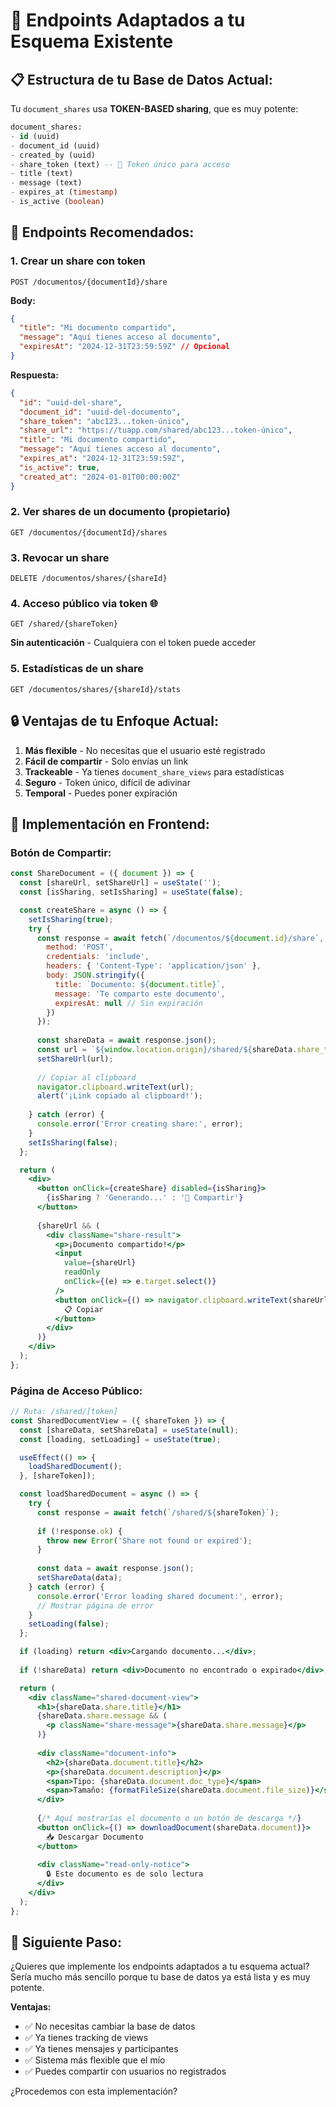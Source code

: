 # 🔧 Endpoints Adaptados a tu Esquema Existente

## 📋 **Estructura de tu Base de Datos Actual:**

Tu `document_shares` usa **TOKEN-BASED sharing**, que es muy potente:

```sql
document_shares:
- id (uuid)
- document_id (uuid) 
- created_by (uuid)
- share_token (text) -- 🔑 Token único para acceso
- title (text)
- message (text) 
- expires_at (timestamp)
- is_active (boolean)
```

## 🎯 **Endpoints Recomendados:**

### 1. **Crear un share con token**
```http
POST /documentos/{documentId}/share
```
**Body:**
```json
{
  "title": "Mi documento compartido",
  "message": "Aquí tienes acceso al documento",
  "expiresAt": "2024-12-31T23:59:59Z" // Opcional
}
```

**Respuesta:**
```json
{
  "id": "uuid-del-share",
  "document_id": "uuid-del-documento",
  "share_token": "abc123...token-único",
  "share_url": "https://tuapp.com/shared/abc123...token-único",
  "title": "Mi documento compartido",
  "message": "Aquí tienes acceso al documento",
  "expires_at": "2024-12-31T23:59:59Z",
  "is_active": true,
  "created_at": "2024-01-01T00:00:00Z"
}
```

### 2. **Ver shares de un documento (propietario)**
```http
GET /documentos/{documentId}/shares
```

### 3. **Revocar un share**
```http
DELETE /documentos/shares/{shareId}
```

### 4. **Acceso público via token** 🌐
```http
GET /shared/{shareToken}
```
**Sin autenticación** - Cualquiera con el token puede acceder

### 5. **Estadísticas de un share**
```http
GET /documentos/shares/{shareId}/stats
```

## 🔒 **Ventajas de tu Enfoque Actual:**

1. **Más flexible** - No necesitas que el usuario esté registrado
2. **Fácil de compartir** - Solo envías un link
3. **Trackeable** - Ya tienes `document_share_views` para estadísticas
4. **Seguro** - Token único, difícil de adivinar
5. **Temporal** - Puedes poner expiración

## 🎨 **Implementación en Frontend:**

### **Botón de Compartir:**
```jsx
const ShareDocument = ({ document }) => {
  const [shareUrl, setShareUrl] = useState('');
  const [isSharing, setIsSharing] = useState(false);

  const createShare = async () => {
    setIsSharing(true);
    try {
      const response = await fetch(`/documentos/${document.id}/share`, {
        method: 'POST',
        credentials: 'include',
        headers: { 'Content-Type': 'application/json' },
        body: JSON.stringify({
          title: `Documento: ${document.title}`,
          message: 'Te comparto este documento',
          expiresAt: null // Sin expiración
        })
      });
      
      const shareData = await response.json();
      const url = `${window.location.origin}/shared/${shareData.share_token}`;
      setShareUrl(url);
      
      // Copiar al clipboard
      navigator.clipboard.writeText(url);
      alert('¡Link copiado al clipboard!');
      
    } catch (error) {
      console.error('Error creating share:', error);
    }
    setIsSharing(false);
  };

  return (
    <div>
      <button onClick={createShare} disabled={isSharing}>
        {isSharing ? 'Generando...' : '🔗 Compartir'}
      </button>
      
      {shareUrl && (
        <div className="share-result">
          <p>¡Documento compartido!</p>
          <input 
            value={shareUrl} 
            readOnly 
            onClick={(e) => e.target.select()}
          />
          <button onClick={() => navigator.clipboard.writeText(shareUrl)}>
            📋 Copiar
          </button>
        </div>
      )}
    </div>
  );
};
```

### **Página de Acceso Público:**
```jsx
// Ruta: /shared/[token]
const SharedDocumentView = ({ shareToken }) => {
  const [shareData, setShareData] = useState(null);
  const [loading, setLoading] = useState(true);

  useEffect(() => {
    loadSharedDocument();
  }, [shareToken]);

  const loadSharedDocument = async () => {
    try {
      const response = await fetch(`/shared/${shareToken}`);
      
      if (!response.ok) {
        throw new Error('Share not found or expired');
      }
      
      const data = await response.json();
      setShareData(data);
    } catch (error) {
      console.error('Error loading shared document:', error);
      // Mostrar página de error
    }
    setLoading(false);
  };

  if (loading) return <div>Cargando documento...</div>;
  
  if (!shareData) return <div>Documento no encontrado o expirado</div>;

  return (
    <div className="shared-document-view">
      <h1>{shareData.share.title}</h1>
      {shareData.share.message && (
        <p className="share-message">{shareData.share.message}</p>
      )}
      
      <div className="document-info">
        <h2>{shareData.document.title}</h2>
        <p>{shareData.document.description}</p>
        <span>Tipo: {shareData.document.doc_type}</span>
        <span>Tamaño: {formatFileSize(shareData.document.file_size)}</span>
      </div>
      
      {/* Aquí mostrarías el documento o un botón de descarga */}
      <button onClick={() => downloadDocument(shareData.document)}>
        📥 Descargar Documento
      </button>
      
      <div className="read-only-notice">
        🔒 Este documento es de solo lectura
      </div>
    </div>
  );
};
```

## 🚀 **Siguiente Paso:**

¿Quieres que implemente los endpoints adaptados a tu esquema actual? Sería mucho más sencillo porque tu base de datos ya está lista y es muy potente.

**Ventajas:**
- ✅ No necesitas cambiar la base de datos
- ✅ Ya tienes tracking de views
- ✅ Ya tienes mensajes y participantes
- ✅ Sistema más flexible que el mío
- ✅ Puedes compartir con usuarios no registrados

¿Procedemos con esta implementación?
